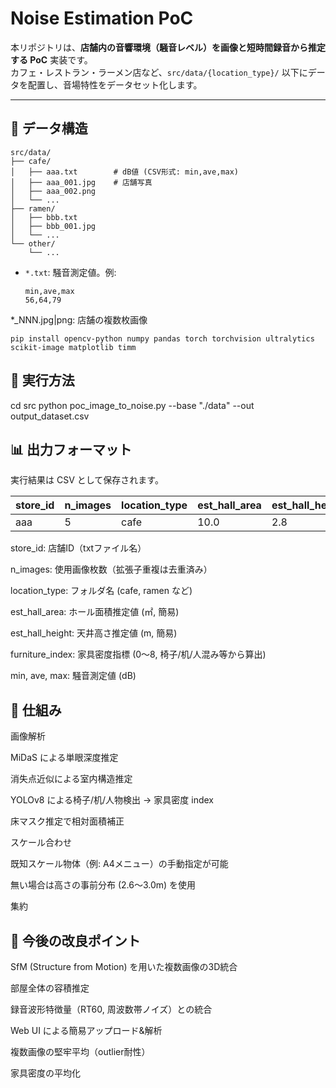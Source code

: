 # Noise Estimation PoC

本リポジトリは、**店舗内の音響環境（騒音レベル）を画像と短時間録音から推定する PoC** 実装です。  
カフェ・レストラン・ラーメン店など、`src/data/{location_type}/` 以下にデータを配置し、音場特性をデータセット化します。

---

## 📂 データ構造

```plaintext
src/data/
├── cafe/
│   ├── aaa.txt        # dB値 (CSV形式: min,ave,max)
│   ├── aaa_001.jpg    # 店舗写真
│   ├── aaa_002.png
│   └── ...
├── ramen/
│   ├── bbb.txt
│   ├── bbb_001.jpg
│   └── ...
└── other/
    └── ...
```
- `*.txt`: 騒音測定値。例:
  ```csv
  min,ave,max
  56,64,79
*_NNN.jpg|png: 店舗の複数枚画像
```plaintext
pip install opencv-python numpy pandas torch torchvision ultralytics scikit-image matplotlib timm
```
## 🚀 実行方法

cd src
python poc_image_to_noise.py --base "./data" --out output_dataset.csv

## 📊 出力フォーマット

実行結果は CSV として保存されます。

| store_id | n_images | location_type | est_hall_area | est_hall_height | furniture_index | min | ave | max |
|----------|----------|---------------|---------------|-----------------|-----------------|-----|-----|-----|
| aaa      | 5        | cafe          | 10.0          | 2.8             | 5.7             | 56  | 64  | 79  |


store_id: 店舗ID（txtファイル名）

n_images: 使用画像枚数（拡張子重複は去重済み）

location_type: フォルダ名 (cafe, ramen など)

est_hall_area: ホール面積推定値 (㎡, 簡易)

est_hall_height: 天井高さ推定値 (m, 簡易)

furniture_index: 家具密度指標 (0〜8, 椅子/机/人混み等から算出)

min, ave, max: 騒音測定値 (dB)

## 🧩 仕組み

画像解析

MiDaS による単眼深度推定

消失点近似による室内構造推定

YOLOv8 による椅子/机/人物検出 → 家具密度 index

床マスク推定で相対面積補正

スケール合わせ

既知スケール物体（例: A4メニュー）の手動指定が可能

無い場合は高さの事前分布 (2.6〜3.0m) を使用

集約

## 📌 今後の改良ポイント

SfM (Structure from Motion) を用いた複数画像の3D統合

部屋全体の容積推定

録音波形特徴量（RT60, 周波数帯ノイズ）との統合

Web UI による簡易アップロード&解析

複数画像の堅牢平均（outlier耐性）

家具密度の平均化

